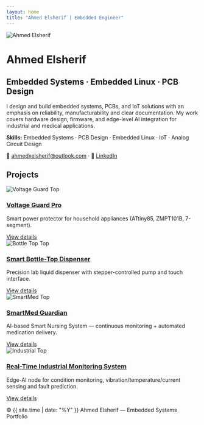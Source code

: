 ```yaml
---
layout: home
title: "Ahmed Elsherif | Embedded Engineer"
---
```



<div class="hero">
<img src="/portfolio/assets/images/personal_pic1.jpg" alt="Ahmed Elsherif" class="avatar"/>
<div class="hero-text">
<h1>Ahmed Elsherif</h1>
<h2>Embedded Systems · Embedded Linux · PCB Design</h2>
<p>
I design and build embedded systems, PCBs, and IoT solutions with an emphasis on reliability, manufacturability and clear documentation. My work covers hardware design, firmware, and edge-level AI integration for industrial and medical applications.
</p>


<p class="skills">
<strong>Skills:</strong> Embedded Systems · PCB Design · Embedded Linux · IoT · Analog Circuit Design
</p>


<p class="contact">
📧 <a href="mailto:ahmedxelsherif@outlook.com">ahmedxelsherif@outlook.com</a> · 🔗 <a href="https://www.linkedin.com/in/ahmedxelsherif/">LinkedIn</a>
</p>
</div>
</div>


## Projects


<div class="grid">
<div class="card">
<img src="/portfolio/projects/voltage_guard_pro/images/top.png" alt="Voltage Guard Top"/>
<h3><a href="/portfolio/projects/voltage_guard_pro/">Voltage Guard Pro</a></h3>
<p>Smart power protector for household appliances (ATtiny85, ZMPT101B, 7-segment).</p>
<a class="btn" href="/portfolio/projects/voltage_guard_pro/">View details</a>
</div>


<div class="card">
<img src="/portfolio/projects/bottle_top_dispenser/images/top.png" alt="Bottle Top Top"/>
<h3><a href="/portfolio/projects/bottle_top_dispenser/">Smart Bottle-Top Dispenser</a></h3>
<p>Precision lab liquid dispenser with stepper-controlled pump and touch interface.</p>
<a class="btn" href="/portfolio/projects/bottle_top_dispenser/">View details</a>
</div>


<div class="card">
<img src="/portfolio/projects/smartmed_guardian/images/top.png" alt="SmartMed Top"/>
<h3><a href="/portfolio/projects/smartmed_guardian/">SmartMed Guardian</a></h3>
<p>AI-based Smart Nursing System — continuous monitoring + automated medication delivery.</p>
<a class="btn" href="/portfolio/projects/smartmed_guardian/">View details</a>
</div>


<div class="card">
<img src="/portfolio/projects/industrial_monitoring_system/images/top.png" alt="Industrial Top"/>
<h3><a href="/portfolio/projects/industrial_monitoring_system/">Real-Time Industrial Monitoring System</a></h3>
<p>Edge-AI node for condition monitoring, vibration/temperature/current sensing and fault prediction.</p>
<a class="btn" href="/portfolio/projects/industrial_monitoring_system/">View details</a>
</div>
</div>


<footer class="site-footer">
<p>© {{ site.time | date: "%Y" }} Ahmed Elsherif — Embedded Systems Portfolio</p>
</footer>
